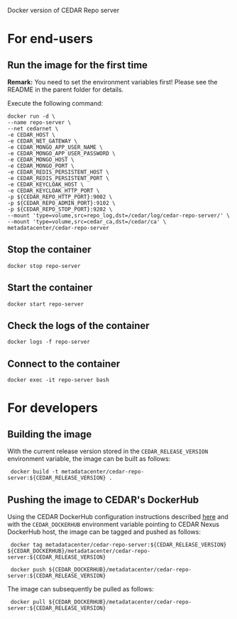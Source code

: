 Docker version of CEDAR Repo server

# For end-users

## Run the image for the first time

**Remark:** You need to set the environment variables first! Please see the README in the parent folder for details.

Execute the following command:

````
docker run -d \
--name repo-server \
--net cedarnet \
-e CEDAR_HOST \
-e CEDAR_NET_GATEWAY \
-e CEDAR_MONGO_APP_USER_NAME \
-e CEDAR_MONGO_APP_USER_PASSWORD \
-e CEDAR_MONGO_HOST \
-e CEDAR_MONGO_PORT \
-e CEDAR_REDIS_PERSISTENT_HOST \
-e CEDAR_REDIS_PERSISTENT_PORT \
-e CEDAR_KEYCLOAK_HOST \
-e CEDAR_KEYCLOAK_HTTP_PORT \
-p ${CEDAR_REPO_HTTP_PORT}:9002 \
-p ${CEDAR_REPO_ADMIN_PORT}:9102 \
-p ${CEDAR_REPO_STOP_PORT}:9202 \
--mount 'type=volume,src=repo_log,dst=/cedar/log/cedar-repo-server/' \
--mount 'type=volume,src=cedar_ca,dst=/cedar/ca' \
metadatacenter/cedar-repo-server
````

## Stop the container

    docker stop repo-server

## Start the container

    docker start repo-server

## Check the logs of the container

    docker logs -f repo-server

## Connect to the container

    docker exec -it repo-server bash

# For developers

## Building the image

With the current release version stored in the `CEDAR_RELEASE_VERSION` environment variable, the image can be built as follows:

     docker build -t metadatacenter/cedar-repo-server:${CEDAR_RELEASE_VERSION} .

## Pushing the image to CEDAR's DockerHub

Using the CEDAR DockerHub configuration instructions described [here](https://github.com/metadatacenter/cedar-conf/wiki/Configuring-Docker-to-use-the-CEDAR-Nexus-DockerHub) and with the `CEDAR_DOCKERHUB` environment variable pointing to CEDAR Nexus DockerHub host, the image can be tagged and pushed as follows:

     docker tag metadatacenter/cedar-repo-server:${CEDAR_RELEASE_VERSION} ${CEDAR_DOCKERHUB}/metadatacenter/cedar-repo-server:${CEDAR_RELEASE_VERSION}

     docker push ${CEDAR_DOCKERHUB}/metadatacenter/cedar-repo-server:${CEDAR_RELEASE_VERSION}

The image can subsequently be pulled as follows:

     docker pull ${CEDAR_DOCKERHUB}/metadatacenter/cedar-repo-server:${CEDAR_RELEASE_VERSION}
